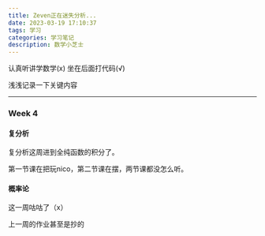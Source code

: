 ```yaml
---
title: Zeven正在迷失分析...
date: 2023-03-19 17:10:37
tags: 学习
categories: 学习笔记
description: 数学小芝士
---
```


认真听讲学数学(x)  坐在后面打代码(√)

浅浅记录一下关键内容

---

### Week 4

#### 复分析

复分析这周进到全纯函数的积分了。

第一节课在把玩nico，第二节课在摆，两节课都没怎么听。

#### 概率论

这一周咕咕了（x）

上一周的作业甚至是抄的